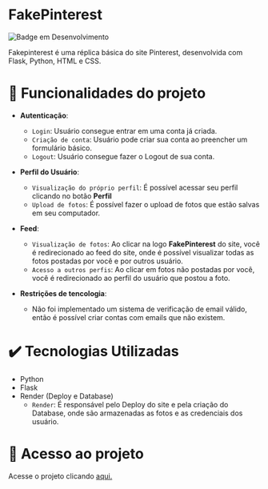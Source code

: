 # FakePinterest


![Badge em Desenvolvimento](http://img.shields.io/static/v1?label=STATUS&message=EM%20DESENVOLVIMENTO&color=GREEN&style=for-the-badge)


Fakepinterest é uma réplica básica 
do site Pinterest, desenvolvida com
Flask, Python, HTML e CSS.


# 🔨 Funcionalidades do projeto

*   **Autenticação**:
    
    *   `Login`: Usuário consegue entrar em uma conta já criada.
    *   `Criação de conta`: Usuário pode criar sua conta ao preencher um formulário básico.
    *   `Logout`: Usuário consegue fazer o Logout de sua conta.
*   **Perfil do Usuário**:
    
    *   `Visualização do próprio perfil`: É possível acessar seu perfil clicando no botão **Perfil**
    *   `Upload de fotos`: É possível fazer o upload de fotos que estão salvas em seu computador.
*   **Feed**:
    
    *   `Visualização de fotos`: Ao clicar na logo **FakePinterest** do site, você é redirecionado ao feed do site, onde é possível visualizar todas as fotos postadas por você e por outros usuário.
    *   `Acesso a outros perfis`: Ao clicar em fotos não postadas por você, você é redirecionado ao perfil do usuário que postou a foto.

*   **Restrições de tencologia**:

    * Não foi implementado um sistema de verificação de email válido, então é possível criar contas com emails que não existem.

# ✔️ Tecnologias Utilizadas

*   Python
*   Flask
*   Render (Deploy e Database)
    * `Render`: É responsável pelo Deploy do site e pela criação do Database, onde são armazenadas as fotos e as credenciais dos usuário.

# 📁 Acesso ao projeto

Acesse o projeto clicando <a href="https://fakepinterest-xs84.onrender.com/" >aqui.</a>



